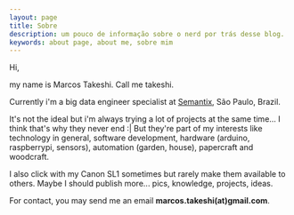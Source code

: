 ```yaml
---
layout: page
title: Sobre
description: um pouco de informação sobre o nerd por trás desse blog.
keywords: about page, about me, sobre mim
---
```


Hi,

my name is Marcos Takeshi. Call me takeshi.

Currently i'm a big data engineer specialist at [Semantix](http://www.semantix.com.br), São Paulo, Brazil.

It's not the ideal but i'm always trying a lot of projects at the same time... I think that's why they never end :\|  But they're part of my interests like technology in general, software development, hardware (arduino, raspberrypi, sensors), automation (garden, house), papercraft and woodcraft.

I also click with my Canon SL1 sometimes but rarely make them available to others. Maybe I should publish more... pics, knowledge, projects, ideas.

For contact, you may send me an email **marcos.takeshi(at)gmail.com**.

